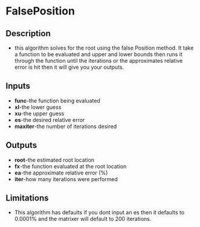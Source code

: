 # FalsePosition
## Description 
* this algorithm solves for the root using the false Position method. It take a function to be evaluated and upper and lower bounds then runs it through the function until the iterations or the approximates relative error is hit then it will give you your outputs. 
## Inputs
* **func**-the function being evaluated
* **xl**-the lower guess
* **xu**-the upper guess
* **es**-the desired relative error
* **maxiter**-the number of iterations desired 
## Outputs
* **root**-the estimated root location
* **fx**-the function evaluated at the root location
* **ea**-the approximate relative error (%)
* **iter**-how many iterations were performed
## Limitations 
* This algorithm has defaults if you dont input an es then it defaults to 0.0001% and the matrixer will default to 200 iterations.

